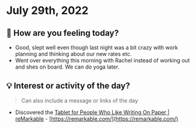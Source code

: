 
# July 29th, 2022

## 📕 How are you feeling today?
-   Good, slept well even though last night was a bit crazy with work planning and thinking about our new rates etc.
-   Went over everything this morning with Rachel instead of working out and shes on board. We can do yoga later.


## 💡 Interest or activity of the day?
> Can also include a message or links of the day
-   Discovered the [Tablet for People Who Like Writing On Paper | reMarkable](https://www.amplenote.com/notes/c414a54e-0e36-11ed-b96e-7eb08a2c5cd0) - [https://remarkable.com/](https://remarkable.com/)